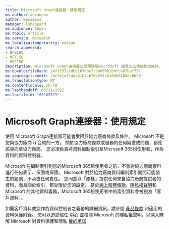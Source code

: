 ```yaml
---
title: Microsoft Graph連接器：使用規定
ms.author: mecampos
author: mecampos
manager: lsheppard
ms.audience: Admin
ms.topic: article
ms.service: mssearch
ms.localizationpriority: medium
search.appverid:
- BFB160
- MET150
- MOE150
description: Microsoft Graph連接器公開預覽版Microsoft 搜尋的法律條款及條件。
ms.openlocfilehash: 24fff572edb8107dbe7cb9608b1b0fca87baf737
ms.sourcegitcommit: 74c5e1ef14ab81b74b70b2912d169b0108dc6b39
ms.translationtype: MT
ms.contentlocale: zh-TW
ms.lasthandoff: 06/21/2022
ms.locfileid: "66185525"
---
```

<!---Previous ms.author: anfowler --->

# <a name="microsoft-graph-connectors-terms-of-use"></a>Microsoft Graph連接器：使用規定

使用 Microsoft Graph連接器可能會受限於協力廠商條款及條件。 Microsoft 不是您與協力廠商 () 合約的一方。 關於協力廠商條款或服務的任何疑慮或問題，都應該導向至協力廠商。 您必須負責將資料編制索引至Microsoft 365租使用者，作為資料的資料控制器。

Microsoft 在編制索引到您的Microsoft 365租使用者之前，不會對協力廠商資料進行任何表示、保固或保證。 Microsoft 對於協力廠商資料編制索引期間可能發生的錯誤，不承擔任何責任。 您同意以「原樣」提供任何來自協力廠商提供者的資料，而且關於索引，都受限於您的設定。 基於[線上服務條款](http://www.microsoftvolumelicensing.com/Downloader.aspx?documenttype=OST&lang=English)、[隱私權聲明](https://privacy.microsoft.com/privacystatement)和 Microsoft 的其他資料義務，Microsoft 365租使用者中的索引資料會被視為「客戶資料」。

如需客戶資料或您作為資料控制者之義務的詳細資訊，請參閱 [產品條款](http://www.microsoftvolumelicensing.com/Downloader.aspx?documenttype=OST&lang=English) 和適用的資料保護附錄。 您可以造訪信任 [中心](https://www.microsoft.com/trust-center) 並檢閱 Microsoft 的隱私權聲明，以深入瞭解 Microsoft 對資料保護和隱私 [權的承諾](https://privacy.microsoft.com/privacystatement)
